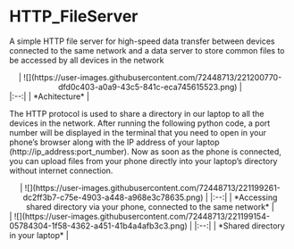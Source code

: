 # HTTP_FileServer
A simple HTTP file server for high-speed data transfer between devices connected to the same network and a data server to store common files to be accessed by all devices in the network
<center>
| ![](https://user-images.githubusercontent.com/72448713/221200770-dfd0c403-a0a9-43c5-841c-eca745615523.png) | 
  </center>
|:--:| 
| *Achitecture* |

The HTTP protocol is used to share a directory in our laptop to all the devices in the network. After running the following python code, a port number will be displayed 
in the terminal that you need to open in your phone’s browser along with the IP address of 
your laptop (http://ip_address:port_number). Now as soon as the phone is connected, you can 
upload files from your phone directly into your laptop’s directory without internet connection.

<center>
| ![](https://user-images.githubusercontent.com/72448713/221199261-dc2ff3b7-c75e-4903-a448-a968e3c78635.png) | 
|:--:| 
| *Accessing shared directory via your phone, connected to the same network* |
</center>
| ![](https://user-images.githubusercontent.com/72448713/221199154-05784304-1f58-4362-a451-41b4a4afb3c3.png) | 
|:--:| 
| *Shared directory in your laptop* |
